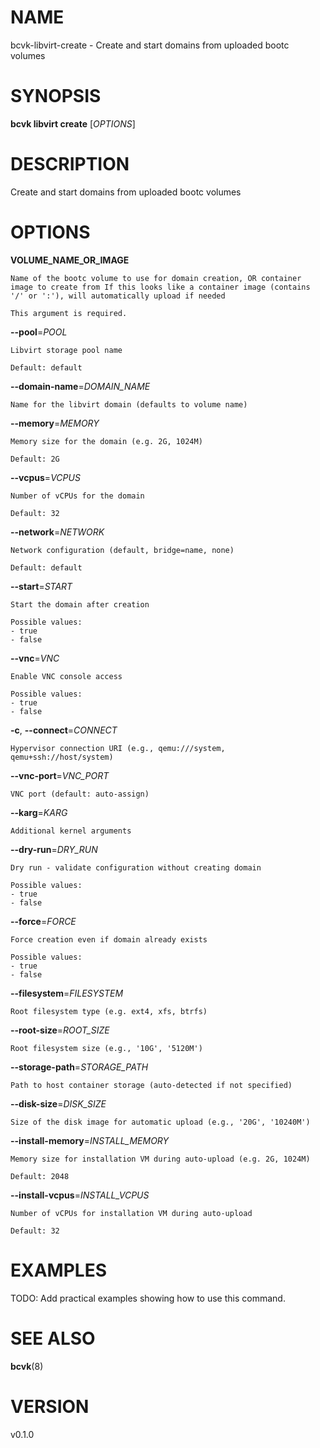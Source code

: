 # NAME

bcvk-libvirt-create - Create and start domains from uploaded bootc volumes

# SYNOPSIS

**bcvk libvirt create** [*OPTIONS*]

# DESCRIPTION

Create and start domains from uploaded bootc volumes

# OPTIONS

<!-- BEGIN GENERATED OPTIONS -->
**VOLUME_NAME_OR_IMAGE**

    Name of the bootc volume to use for domain creation, OR container image to create from If this looks like a container image (contains '/' or ':'), will automatically upload if needed

    This argument is required.

**--pool**=*POOL*

    Libvirt storage pool name

    Default: default

**--domain-name**=*DOMAIN_NAME*

    Name for the libvirt domain (defaults to volume name)

**--memory**=*MEMORY*

    Memory size for the domain (e.g. 2G, 1024M)

    Default: 2G

**--vcpus**=*VCPUS*

    Number of vCPUs for the domain

    Default: 32

**--network**=*NETWORK*

    Network configuration (default, bridge=name, none)

    Default: default

**--start**=*START*

    Start the domain after creation

    Possible values:
    - true
    - false

**--vnc**=*VNC*

    Enable VNC console access

    Possible values:
    - true
    - false

**-c**, **--connect**=*CONNECT*

    Hypervisor connection URI (e.g., qemu:///system, qemu+ssh://host/system)

**--vnc-port**=*VNC_PORT*

    VNC port (default: auto-assign)

**--karg**=*KARG*

    Additional kernel arguments

**--dry-run**=*DRY_RUN*

    Dry run - validate configuration without creating domain

    Possible values:
    - true
    - false

**--force**=*FORCE*

    Force creation even if domain already exists

    Possible values:
    - true
    - false

**--filesystem**=*FILESYSTEM*

    Root filesystem type (e.g. ext4, xfs, btrfs)

**--root-size**=*ROOT_SIZE*

    Root filesystem size (e.g., '10G', '5120M')

**--storage-path**=*STORAGE_PATH*

    Path to host container storage (auto-detected if not specified)

**--disk-size**=*DISK_SIZE*

    Size of the disk image for automatic upload (e.g., '20G', '10240M')

**--install-memory**=*INSTALL_MEMORY*

    Memory size for installation VM during auto-upload (e.g. 2G, 1024M)

    Default: 2048

**--install-vcpus**=*INSTALL_VCPUS*

    Number of vCPUs for installation VM during auto-upload

    Default: 32

<!-- END GENERATED OPTIONS -->

# EXAMPLES

TODO: Add practical examples showing how to use this command.

# SEE ALSO

**bcvk**(8)

# VERSION

v0.1.0
